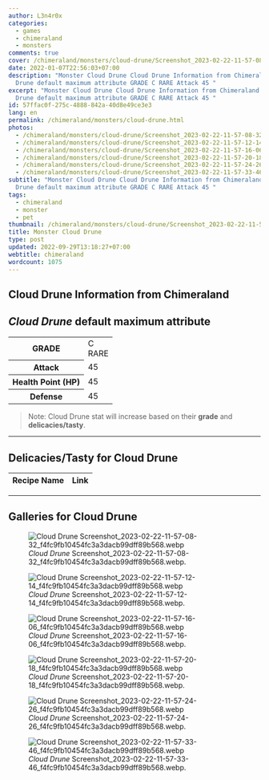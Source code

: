 ```yaml
---
author: L3n4r0x
categories:
  - games
  - chimeraland
  - monsters
comments: true
cover: /chimeraland/monsters/cloud-drune/Screenshot_2023-02-22-11-57-08-32_f4fc9fb10454fc3a3dacb99dff89b568.webp
date: 2022-01-07T22:56:03+07:00
description: "Monster Cloud Drune Cloud Drune Information from Chimeraland Cloud
  Drune default maximum attribute GRADE C RARE Attack 45 "
excerpt: "Monster Cloud Drune Cloud Drune Information from Chimeraland Cloud
  Drune default maximum attribute GRADE C RARE Attack 45 "
id: 57ffac0f-275c-4888-842a-40d8e49ce3e3
lang: en
permalink: /chimeraland/monsters/cloud-drune.html
photos:
  - /chimeraland/monsters/cloud-drune/Screenshot_2023-02-22-11-57-08-32_f4fc9fb10454fc3a3dacb99dff89b568.webp
  - /chimeraland/monsters/cloud-drune/Screenshot_2023-02-22-11-57-12-14_f4fc9fb10454fc3a3dacb99dff89b568.webp
  - /chimeraland/monsters/cloud-drune/Screenshot_2023-02-22-11-57-16-06_f4fc9fb10454fc3a3dacb99dff89b568.webp
  - /chimeraland/monsters/cloud-drune/Screenshot_2023-02-22-11-57-20-18_f4fc9fb10454fc3a3dacb99dff89b568.webp
  - /chimeraland/monsters/cloud-drune/Screenshot_2023-02-22-11-57-24-26_f4fc9fb10454fc3a3dacb99dff89b568.webp
  - /chimeraland/monsters/cloud-drune/Screenshot_2023-02-22-11-57-33-46_f4fc9fb10454fc3a3dacb99dff89b568.webp
subtitle: "Monster Cloud Drune Cloud Drune Information from Chimeraland Cloud
  Drune default maximum attribute GRADE C RARE Attack 45 "
tags:
  - chimeraland
  - monster
  - pet
thumbnail: /chimeraland/monsters/cloud-drune/Screenshot_2023-02-22-11-57-08-32_f4fc9fb10454fc3a3dacb99dff89b568.webp
title: Monster Cloud Drune
type: post
updated: 2022-09-29T13:18:27+07:00
webtitle: chimeraland
wordcount: 1075
---
```


<link
  rel="stylesheet"
  href="https://rawcdn.githack.com/dimaslanjaka/Web-Manajemen/870a349/css/bootstrap-5-3-0-alpha3-wrapper.css"
/>
<section id="bootstrap-wrapper">
  <div data-bs-theme="dark">
    <h2>Cloud Drune Information from Chimeraland</h2>
    <h2 id="attribute"><i>Cloud Drune</i> default maximum attribute</h2>
    <div class="row">
      <div class="col mb-2">
        <div class="card">
          <div class="card-body">
            <table>
              <tr>
                <th>GRADE</th>
                <td>C <br /><span class="text-primary">RARE</span></td>
              </tr>
              <tr>
                <th>Attack</th>
                <td>45</td>
              </tr>
              <tr>
                <th>Health Point (HP)</th>
                <td>45</td>
              </tr>
              <tr>
                <th>Defense</th>
                <td>45</td>
              </tr>
            </table>
          </div>
        </div>
      </div>
    </div>
    <blockquote class="bd-callout bd-callout-warning">
      Note: Cloud Drune stat will increase based on their <b>grade</b> and
      <b>delicacies/tasty</b>.
    </blockquote>
    <hr />
    <h2 id="delicacies">Delicacies/Tasty for Cloud Drune</h2>
    <div class="card">
      <div class="card-body">
        <div class="table-responsive">
          <table class="table table-striped">
            <thead>
              <tr>
                <th>Recipe Name</th>
                <th>Link</th>
              </tr>
            </thead>
            <tbody></tbody>
          </table>
        </div>
      </div>
    </div>
    <hr />
    <div id="gallery">
      <h2>Galleries for Cloud Drune</h2>
      <div class="row">
        <div class="col-lg-6 col-12">
          <figure>
            <img
              src="https://www.webmanajemen.com/chimeraland/monsters/cloud-drune/Screenshot_2023-02-22-11-57-08-32_f4fc9fb10454fc3a3dacb99dff89b568.webp"
              alt="Cloud Drune Screenshot_2023-02-22-11-57-08-32_f4fc9fb10454fc3a3dacb99dff89b568.webp"
            />
            <figcaption style="word-wrap: break-word">
              <i>Cloud Drune</i>
              Screenshot_2023-02-22-11-57-08-32_f4fc9fb10454fc3a3dacb99dff89b568.webp.
            </figcaption>
          </figure>
        </div>
        <div class="col-lg-6 col-12">
          <figure>
            <img
              src="https://www.webmanajemen.com/chimeraland/monsters/cloud-drune/Screenshot_2023-02-22-11-57-12-14_f4fc9fb10454fc3a3dacb99dff89b568.webp"
              alt="Cloud Drune Screenshot_2023-02-22-11-57-12-14_f4fc9fb10454fc3a3dacb99dff89b568.webp"
            />
            <figcaption style="word-wrap: break-word">
              <i>Cloud Drune</i>
              Screenshot_2023-02-22-11-57-12-14_f4fc9fb10454fc3a3dacb99dff89b568.webp.
            </figcaption>
          </figure>
        </div>
        <div class="col-lg-6 col-12">
          <figure>
            <img
              src="https://www.webmanajemen.com/chimeraland/monsters/cloud-drune/Screenshot_2023-02-22-11-57-16-06_f4fc9fb10454fc3a3dacb99dff89b568.webp"
              alt="Cloud Drune Screenshot_2023-02-22-11-57-16-06_f4fc9fb10454fc3a3dacb99dff89b568.webp"
            />
            <figcaption style="word-wrap: break-word">
              <i>Cloud Drune</i>
              Screenshot_2023-02-22-11-57-16-06_f4fc9fb10454fc3a3dacb99dff89b568.webp.
            </figcaption>
          </figure>
        </div>
        <div class="col-lg-6 col-12">
          <figure>
            <img
              src="https://www.webmanajemen.com/chimeraland/monsters/cloud-drune/Screenshot_2023-02-22-11-57-20-18_f4fc9fb10454fc3a3dacb99dff89b568.webp"
              alt="Cloud Drune Screenshot_2023-02-22-11-57-20-18_f4fc9fb10454fc3a3dacb99dff89b568.webp"
            />
            <figcaption style="word-wrap: break-word">
              <i>Cloud Drune</i>
              Screenshot_2023-02-22-11-57-20-18_f4fc9fb10454fc3a3dacb99dff89b568.webp.
            </figcaption>
          </figure>
        </div>
        <div class="col-lg-6 col-12">
          <figure>
            <img
              src="https://www.webmanajemen.com/chimeraland/monsters/cloud-drune/Screenshot_2023-02-22-11-57-24-26_f4fc9fb10454fc3a3dacb99dff89b568.webp"
              alt="Cloud Drune Screenshot_2023-02-22-11-57-24-26_f4fc9fb10454fc3a3dacb99dff89b568.webp"
            />
            <figcaption style="word-wrap: break-word">
              <i>Cloud Drune</i>
              Screenshot_2023-02-22-11-57-24-26_f4fc9fb10454fc3a3dacb99dff89b568.webp.
            </figcaption>
          </figure>
        </div>
        <div class="col-lg-6 col-12">
          <figure>
            <img
              src="https://www.webmanajemen.com/chimeraland/monsters/cloud-drune/Screenshot_2023-02-22-11-57-33-46_f4fc9fb10454fc3a3dacb99dff89b568.webp"
              alt="Cloud Drune Screenshot_2023-02-22-11-57-33-46_f4fc9fb10454fc3a3dacb99dff89b568.webp"
            />
            <figcaption style="word-wrap: break-word">
              <i>Cloud Drune</i>
              Screenshot_2023-02-22-11-57-33-46_f4fc9fb10454fc3a3dacb99dff89b568.webp.
            </figcaption>
          </figure>
        </div>
      </div>
    </div>
  </div>
</section>